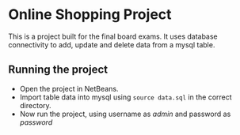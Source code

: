 # Online Shopping Project

This is a project built for the final board exams. It uses database connectivity to add, update and delete data from a mysql table.

## Running the project

* Open the project in NetBeans.
* Import table data into mysql using ``` source data.sql ``` in the correct directory.
* Now run the project, using username as <i> admin </i> and password as <i> password </i>

